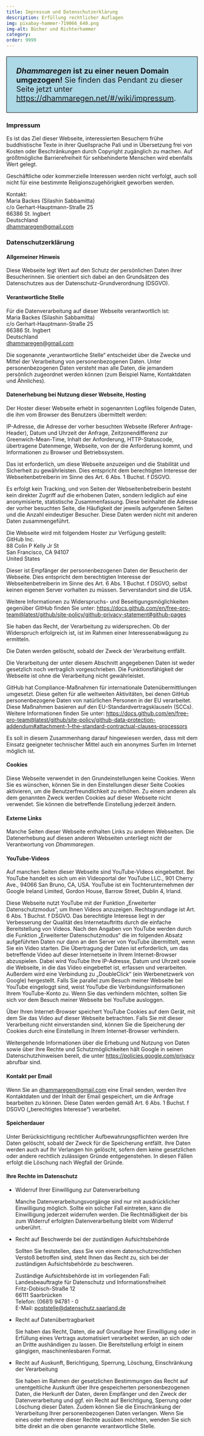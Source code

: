 ```yaml
---
title: Impressum und Datenschutzerklärung
description: Erfüllung rechtlicher Auflagen
img: pixabay-hammer-719066_640.png
img-alt: Bücher und Richterhammer
category: 
order: 9999
---
```


<p style="padding: 25px;
  border: thin solid black;
  background-color: lightblue;
  padding: 25px;
  font-size: 20px;"
><b><em>Dhammaregen</em> ist zu einer neuen Domain umgezogen!</b> Sie finden das Pendant zu dieser Seite jetzt unter <a href="https://dhammaregen.net/#/wiki/impressum">https://dhammaregen.net/#/wiki/impressum</a>.
</p>

### Impressum

Es ist das Ziel dieser Webseite, interessierten Besuchern frühe buddhistische Texte in ihrer Quellsprache Pali und in Übersetzung frei von Kosten oder Beschränkungen durch Copyright zugänglich zu machen. Auf größtmögliche Barrierefreiheit für sehbehinderte Menschen wird ebenfalls Wert gelegt. 

Geschäftliche oder kommerzielle Interessen werden nicht verfolgt, auch soll nicht für eine bestimmte Religionszugehörigkeit geworben werden.

Kontakt:  
Maria Backes (Silashin Sabbamitta)  
c/o Gerhart-Hauptmann-Straße 25  
66386 St. Ingbert  
Deutschland  
[dhammaregen@gmail.com](mailto:dhammaregen@gmail.com)

### Datenschutzerklärung

#### Allgemeiner Hinweis

Diese Webseite legt Wert auf den Schutz der persönlichen Daten ihrer Besucherinnen. Sie orientiert sich dabei an den Grundsätzen des Datenschutzes aus der Datenschutz-Grundverordnung (DSGVO).

#### Verantwortliche Stelle

Für die Datenverarbeitung auf dieser Webseite verantwortlich ist:  
Maria Backes (Silashin Sabbamitta)  
c/o Gerhart-Hauptmann-Straße 25  
66386 St. Ingbert  
Deutschland  
[dhammaregen@gmail.com](mailto:dhammaregen@gmail.com)


Die sogenannte „verantwortliche Stelle“ entscheidet über die Zwecke und Mittel der Verarbeitung von personenbezogenen Daten. Unter personenbezogenen Daten versteht man alle Daten, die jemandem persönlich zugeordnet werden können (zum Beispiel Name, Kontaktdaten und Ähnliches).

#### Datenerhebung bei Nutzung dieser Webseite, Hosting

Der Hoster dieser Webseite erhebt in sogenannten Logfiles folgende Daten, die ihm vom Browser des Benutzers übermittelt werden:

IP-Adresse, die Adresse der vorher besuchten Webseite (Referer Anfrage-Header), Datum und Uhrzeit der Anfrage, Zeitzonendifferenz zur Greenwich-Mean-Time, Inhalt der Anforderung, HTTP-Statuscode, übertragene Datenmenge, Webseite, von der die Anforderung kommt, und Informationen zu Browser und Betriebssystem.

Das ist erforderlich, um diese Webseite anzuzeigen und die Stabilität und Sicherheit zu gewährleisten. Dies entspricht dem berechtigten Interesse der Webseitenbetreiberin im Sinne des Art. 6 Abs. 1 Buchst. f DSGVO.

Es erfolgt kein Tracking, und von Seiten der Webseitenbetreiberin besteht kein direkter Zugriff auf die erhobenen Daten, sondern lediglich auf eine anonymisierte, statistische Zusammenfassung. Diese beinhaltet die Adresse der vorher besuchten Seite, die Häufigkeit der jeweils aufgerufenen Seiten und die Anzahl eindeutiger Besucher. Diese Daten werden nicht mit anderen Daten zusammengeführt.

Die Webseite wird mit folgendem Hoster zur Verfügung gestellt:  
GitHub Inc.  
88 Colin P Kelly Jr St  
San Francisco, CA 94107  
United States

Dieser ist Empfänger der personenbezogenen Daten der Besucherin der Webseite. Dies entspricht dem berechtigten Interesse der Webseitenbetreiberin im Sinne des Art. 6 Abs. 1 Buchst. f DSGVO, selbst keinen eigenen Server vorhalten zu müssen. Serverstandort sind die USA.

Weitere Informationen zu Widerspruchs- und Beseitigungsmöglichkeiten gegenüber GitHub finden Sie unter: https://docs.github.com/en/free-pro-team@latest/github/site-policy/github-privacy-statement#github-pages

Sie haben das Recht, der Verarbeitung zu widersprechen. Ob der Widerspruch erfolgreich ist, ist im Rahmen einer Interessenabwägung zu ermitteln.

Die Daten werden gelöscht, sobald der Zweck der Verarbeitung entfällt.

Die Verarbeitung der unter diesem Abschnitt angegebenen Daten ist weder gesetzlich noch vertraglich vorgeschrieben. Die Funktionsfähigkeit der Webseite ist ohne die Verarbeitung nicht gewährleistet.

GitHub hat Compliance-Maßnahmen für internationale Datenübermittlungen umgesetzt. Diese gelten für alle weltweiten Aktivitäten, bei denen GitHub personenbezogene Daten von natürlichen Personen in der EU verarbeitet. Diese Maßnahmen basieren auf den EU-Standardvertragsklauseln (SCCs). Weitere Informationen finden Sie unter: https://docs.github.com/en/free-pro-team@latest/github/site-policy/github-data-protection-addendum#attachment-1–the-standard-contractual-clauses-processors

Es soll in diesem Zusammenhang darauf hingewiesen werden, dass mit dem Einsatz geeigneter technischer Mittel auch ein anonymes Surfen im Internet möglich ist.

#### Cookies

Diese Webseite verwendet in den Grundeinstellungen keine Cookies. Wenn Sie es wünschen, können Sie in den Einstellungen dieser Seite Cookies aktivieren, um die Benutzerfreundlichkeit zu erhöhen. Zu einem anderen als dem genannten Zweck werden Cookies auf dieser Webseite nicht verwendet. Sie können die betreffende Einstellung jederzeit ändern.

<!-- Diese Webseite verwendet Cookies lediglich zu dem Zweck, die Darstellung der Webseiteninhalte zu ermöglichen und die Einstellungen des Benutzers in dessen Browser zu speichern. -->

#### Externe Links

Manche Seiten dieser Webseite enthalten Links zu anderen Webseiten. Die Datenerhebung auf diesen anderen Webseiten unterliegt nicht der Verantwortung von *Dhammaregen*.

#### YouTube-Videos

Auf manchen Seiten dieser Webseite sind YouTube-Videos eingebettet. Bei YouTube handelt es sich um ein Videoportal der YouTube LLC., 901 Cherry Ave., 94066 San Bruno, CA, USA. YouTube ist ein Tochterunternehmen der Google Ireland Limited, Gordon House, Barrow Street, Dublin 4, Irland.

Diese Webseite nutzt YouTube mit der Funktion „Erweiterter Datenschutzmodus“, um Ihnen Videos anzuzeigen. Rechtsgrundlage ist Art. 6 Abs. 1 Buchst. f DSGVO. Das berechtigte Interesse liegt in der Verbesserung der Qualität des Internetauftritts durch die einfache Bereitstellung von Videos. Nach den Angaben von YouTube werden durch die Funktion „Erweiterter Datenschutzmodus“ die im folgenden Absatz aufgeführten Daten nur dann an den Server von YouTube übermittelt, wenn Sie ein Video starten. Die Übertragung der Daten ist erforderlich, um das betreffende Video auf dieser Internetseite in Ihrem Internet-Browser abzuspielen. Dabei wird YouTube Ihre IP-Adresse, Datum und Uhrzeit sowie die Webseite, in die das Video eingebettet ist, erfassen und verarbeiten. Außerdem wird eine Verbindung zu „DoubleClick“ (ein Werbenetzwerk von Google) hergestellt. Falls Sie parallel zum Besuch meiner Webseite bei YouTube eingeloggt sind, weist YouTube die Verbindungsinformationen Ihrem YouTube-Konto zu. Wenn Sie das verhindern möchten, sollten Sie sich vor dem Besuch meiner Webseite bei YouTube ausloggen.

Über Ihren Internet-Browser speichert YouTube Cookies auf dem Gerät, mit dem Sie das Video auf dieser Webseite betrachten. Falls Sie mit dieser Verarbeitung nicht einverstanden sind, können Sie die Speicherung der Cookies durch eine Einstellung in Ihrem Internet-Browser verhindern.

Weitergehende Informationen über die Erhebung und Nutzung von Daten sowie über Ihre Rechte und Schutzmöglichkeiten hält Google in seinen Datenschutzhinweisen bereit, die unter https://policies.google.com/privacy abrufbar sind.

#### Kontakt per Email

Wenn Sie an [dhammaregen@gmail.com](mailto:dhammaregen@gmail.com) eine Email senden, werden Ihre Kontaktdaten und der Inhalt der Email gespeichert, um die Anfrage bearbeiten zu können. Diese Daten werden gemäß Art. 6 Abs. 1 Buchst. f DSGVO („berechtigtes Interesse“) verarbeitet.

#### Speicherdauer

Unter Berücksichtigung rechtlicher Aufbewahrungspflichten werden Ihre Daten gelöscht, sobald der Zweck für die Speicherung entfällt. Ihre Daten werden auch auf Ihr Verlangen hin gelöscht, sofern dem keine gesetzlichen oder andere rechtlich zulässigen Gründe entgegenstehen. In diesen Fällen erfolgt die Löschung nach Wegfall der Gründe.

#### Ihre Rechte im Datenschutz

- Widerruf Ihrer Einwilligung zur Datenverarbeitung

  Manche Datenverarbeitungsvorgänge sind nur mit ausdrücklicher Einwilligung möglich. Sollte ein solcher Fall eintreten, kann die Einwilligung jederzeit widerrufen werden. Die Rechtmäßigkeit der bis zum Widerruf erfolgten Datenverarbeitung bleibt vom Widerruf unberührt.

- Recht auf Beschwerde bei der zuständigen Aufsichtsbehörde

  Sollten Sie feststellen, dass Sie von einem datenschutzrechtlichen Verstoß betroffen sind, steht Ihnen das Recht zu, sich bei der zuständigen Aufsichtsbehörde zu beschweren.

  Zuständige Aufsichtsbehörde ist im vorliegenden Fall:  
  Landesbeauftragte für Datenschutz und Informationsfreiheit  
  Fritz-Dobisch-Straße 12  
  66111 Saarbrücken  
  Telefon: (0681) 94781 - 0  
  E-Mail: [poststelle@datenschutz.saarland.de](mailto:poststelle@datenschutz.saarland.de)

- Recht auf Datenübertragbarkeit

  Sie haben das Recht, Daten, die auf Grundlage Ihrer Einwilligung oder in Erfüllung eines Vertrags automatisiert verarbeitet werden, an sich oder an Dritte aushändigen zu lassen. Die Bereitstellung erfolgt in einem gängigen, maschinenlesbaren Format.

- Recht auf Auskunft, Berichtigung, Sperrung, Löschung, Einschränkung der Verarbeitung

  Sie haben im Rahmen der gesetzlichen Bestimmungen das Recht auf unentgeltliche Auskunft über Ihre gespeicherten personenbezogenen Daten, die Herkunft der Daten, deren Empfänger und den Zweck der Datenverarbeitung und ggf. ein Recht auf Berichtigung, Sperrung oder Löschung dieser Daten. Zudem können Sie die Einschränkung der Verarbeitung Ihrer personenbezogenen Daten verlangen. Wenn Sie eines oder mehrere dieser Rechte ausüben möchten, wenden Sie sich bitte direkt an die oben genannte verantwortliche Stelle.



